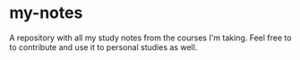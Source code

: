 # my-notes
A repository with all my study notes from the courses I'm taking. Feel free to to contribute and use it to personal studies as well.
